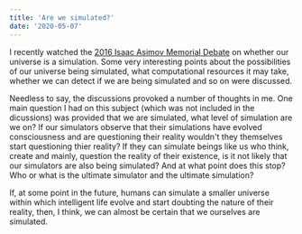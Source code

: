 ```yaml
---
title: 'Are we simulated?'
date: '2020-05-07'
---
```


I recently watched the [2016 Isaac Asimov Memorial Debate](https://www.youtube.com/watch?v=wgSZA3NPpBs) on whether our universe is a simulation. Some very interesting points about the possibilities of our universe being simulated, what computational resources it may take, whether we can detect if we are being simulated and so on were discussed.

Needless to say, the discussions provoked a number of thoughts in me. One main question I had on this subject (which was not included in the dicussions) was provided that we are simulated, what level of simulation are we on? If our simulators observe that their simulations have evolved consciousness and are questioning their reality wouldn't they themselves start questioning thier reality? If they can simulate beings like us who think, create and mainly, question the reality of their existence, is it not likely that our simulators are also being simulated? And at what point does this stop? Who or what is the ultimate simulator and the ultimate simulation?

If, at some point in the future, humans can simulate a smaller universe within which intelligent life evolve and start doubting the nature of their reality, then, I think, we can almost be certain that we ourselves are simulated.
